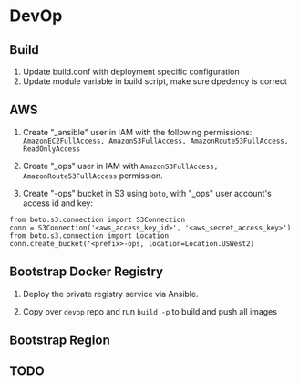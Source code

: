 # DevOp

## Build

1. Update build.conf with deployment specific configuration
2. Update module variable in build script, make sure dpedency is correct

## AWS

1. Create "_ansible" user in IAM with the following permissions:
```AmazonEC2FullAccess, AmazonS3FullAccess, AmazonRoute53FullAccess, ReadOnlyAccess```

2. Create "_ops" user in IAM with `AmazonS3FullAccess, AmazonRoute53FullAccess` permission.

3. Create "<prefix>-ops" bucket in S3 using `boto`, with "_ops" user account's access id and key:
```
from boto.s3.connection import S3Connection
conn = S3Connection('<aws_access_key_id>', '<aws_secret_access_key>')
from boto.s3.connection import Location
conn.create_bucket('<prefix>-ops, location=Location.USWest2)
```

## Bootstrap Docker Registry

1. Deploy the private registry service via Ansible.

2. Copy over `devop` repo and run `build -p` to build and push all images

## Bootstrap Region


## TODO
